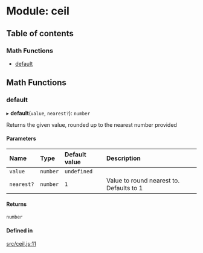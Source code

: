 # Module: ceil

## Table of contents

### Math Functions

- [default](ceil.md#default)

## Math Functions

### default

▸ **default**(`value`, `nearest?`): `number`

Returns the given value, rounded up to the nearest number provided

#### Parameters

| Name | Type | Default value | Description |
| :------ | :------ | :------ | :------ |
| `value` | `number` | `undefined` |  |
| `nearest?` | `number` | `1` | Value to round nearest to. Defaults to 1 |

#### Returns

`number`

#### Defined in

[src/ceil.js:11](https://github.com/Twipped/js-utils/blob/f2eceb5/src/ceil.js#L11)
